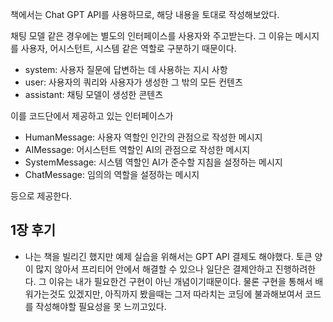 책에서는 Chat GPT API를 사용하므로, 해당 내용을 토대로 작성해보았다.

채팅 모델 같은 경우에는 별도의 인터페이스를 사용자와 주고받는다. 그 이유는 메시지를 사용자, 어시스턴트, 시스템 같은 역할로 구분하기 때문이다.

- system: 사용자 질문에 답변하는 데 사용하는 지시 사항
- user: 사용자의 쿼리와 사용자가 생성한 그 밖의 모든 컨텐츠
- assistant: 채팅 모델이 생성한 콘텐츠

이를 코드단에서 제공하고 있는 인터페이스가

- HumanMessage: 사용자 역할인 인간의 관점으로 작성한 메시지
- AIMessage: 어시스턴트 역할인 AI의 관점으로 작성한 메시지
- SystemMessage: 시스템 역할인 AI가 준수할 지침을 설정하는 메시지
- ChatMessage: 임의의 역할을 설정하는 메시지

등으로 제공한다.




## 1장 후기

- 나는 책을 빌리긴 했지만 예제 실습을 위해서는 GPT API 결제도 해야했다. 토큰 양이 많지 않아서 프리티어 안에서 해결할 수 있으나 일단은 결제안하고 진행하려한다. 그 이유는 내가 필요한건 구현이 아닌 개념이기때문이다. 물론 구현을 통해서 배워가는것도 있겠지만, 아직까지 봤을때는 그저 따라치는 코딩에 불과해보여서 코드를 작성해야할 필요성을 못 느끼고있다.


